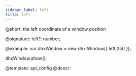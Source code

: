 ```yaml
---
sidebar_label: left
title: left
---          
```


@short: the left coordinate of a window position

@signature: left?: number;

@example: 
var dhxWindow = new dhx.Window({
    left:250
});

dhxWindow.show();


@template:	api_config
@descr: 



